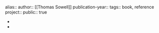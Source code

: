 alias::
author:: [[Thomas Sowell]] 
publication-year::
tags:: book, reference
project:: 
public:: true

-
-